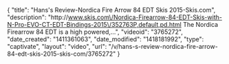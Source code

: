 {
    "title": "Hans's Review-Nordica Fire Arrow 84 EDT Skis 2015-Skis.com",
    "description": "http:\/\/www.skis.com\/Nordica-Firearrow-84-EDT-Skis-with-N-Pro-EVO-CT-EDT-Bindings-2015\/352763P,default,pd.html The Nordica Firearrow 84 EDT is a high powered,...",
    "videoid": "3765272",
    "date_created": "1411361063",
    "date_modified": "1418181992",
    "type": "captivate",
    "layout": "video",
    "url": "\/v\/hans-s-review-nordica-fire-arrow-84-edt-skis-2015-skis-com\/3765272"
}